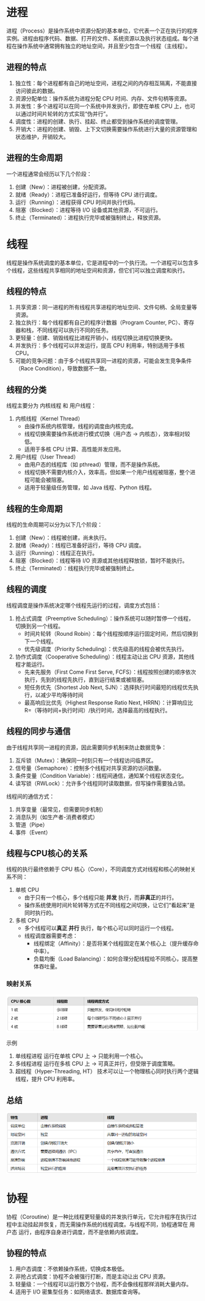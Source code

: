 # 进程
进程（Process）是操作系统中资源分配的基本单位，它代表一个正在执行的程序实例。进程由程序代码、数据、打开的文件、系统资源以及执行状态组成。每个进程在操作系统中通常拥有独立的地址空间，并且至少包含一个线程（主线程）。

## 进程的特点
1. 独立性：每个进程都有自己的地址空间，进程之间的内存相互隔离，不能直接访问彼此的数据。
2. 资源分配单位：操作系统为进程分配 CPU 时间、内存、文件句柄等资源。
3. 并发性：多个进程可以在同一个系统中并发执行，即使在单核 CPU 上，也可以通过时间片轮转的方式实现“伪并行”。
4. 调度性：进程的创建、执行、挂起、终止都受到操作系统的调度管理。
5. 开销大：进程的创建、销毁、上下文切换需要操作系统进行大量的资源管理和状态维护，开销较大。

## 进程的生命周期
一个进程通常会经历以下几个阶段：
1. 创建（New）：进程被创建，分配资源。
2. 就绪（Ready）：进程已准备好运行，但等待 CPU 进行调度。
3. 运行（Running）：进程获得 CPU 时间并执行代码。
4. 阻塞（Blocked）：进程等待 I/O 设备或其他资源，不可运行。
5. 终止（Terminated）：进程执行完毕或被强制终止，释放资源。

# 线程
线程是操作系统调度的基本单位，它是进程中的一个执行流。一个进程可以包含多个线程，这些线程共享相同的地址空间和资源，但它们可以独立调度和执行。

## 线程的特点
1. 共享资源：同一进程的所有线程共享进程的地址空间、文件句柄、全局变量等资源。
2. 独立执行：每个线程都有自己的程序计数器（Program Counter, PC）、寄存器和栈，不同线程可以执行不同的任务。
3. 更轻量：创建、销毁线程比进程开销小，线程切换比进程切换更快。
4. 并发执行：多个线程可以并发运行，提高 CPU 利用率，特别适用于多核 CPU。
5. 可能的竞争问题：由于多个线程共享同一进程的资源，可能会发生竞争条件（Race Condition），导致数据不一致。

## 线程的分类
线程主要分为 内核线程 和 用户线程：
1. 内核线程（Kernel Thread）
    * 由操作系统内核管理，线程的调度由内核完成。
    * 线程切换需要操作系统进行模式切换（用户态 → 内核态），效率相对较低。
    * 适用于多核 CPU 计算、高性能并发应用。
1. 用户线程（User Thread）
    * 由用户态的线程库（如 pthread）管理，而不是操作系统。
    * 线程切换不需要内核介入，效率高，但如果一个用户线程被阻塞，整个进程可能会被阻塞。
    * 适用于轻量级任务管理，如 Java 线程、Python 线程。

## 线程的生命周期
线程的生命周期可以分为以下几个阶段：
1. 创建（New）：线程被创建，尚未执行。
2. 就绪（Ready）：线程已准备好运行，等待 CPU 调度。
3. 运行（Running）：线程正在执行。
4. 阻塞（Blocked）：线程等待 I/O 资源或其他线程释放锁，暂时不能执行。
5. 终止（Terminated）：线程执行完毕或被强制终止。

## 线程的调度
线程调度是操作系统决定哪个线程先运行的过程，调度方式包括：
1. 抢占式调度（Preemptive Scheduling）：操作系统可以随时暂停一个线程，切换到另一个线程。
    * 时间片轮转（Round Robin）：每个线程按顺序运行固定时间，然后切换到下一个线程。
    * 优先级调度（Priority Scheduling）：优先级高的线程会被优先执行。
2. 协作式调度（Cooperative Scheduling）：线程主动让出 CPU 资源，其他线程才能运行。
    * 先来先服务（First Come First Serve, FCFS）：线程按照创建的顺序依次执行，先到的线程先执行，直到运行结束或被阻塞。
    * 短任务优先（Shortest Job Next, SJN）：选择执行时间最短的线程优先执行，以减少平均等待时间
    * 最高响应比优先（Highest Response Ratio Next, HRRN）：计算响应比 R=（等待时间+执行时间）/执行时间，选择最高的线程执行。
    
    

## 线程的同步与通信
由于线程共享同一进程的资源，因此需要同步机制来防止数据竞争：
1. 互斥锁（Mutex）：确保同一时刻只有一个线程访问临界区。
2. 信号量（Semaphore）：控制多个线程对共享资源的访问数量。
3. 条件变量（Condition Variable）：线程间通信，通知某个线程状态变化。
4. 读写锁（RWLock）：允许多个线程同时读取数据，但写操作需要独占锁。

线程间的通信方式：
1. 共享变量（最常见，但需要同步机制）
2. 消息队列（如生产者-消费者模式）
3. 管道（Pipe）
4. 事件（Event）

## 线程与CPU核心的关系
线程的执行最终依赖于 CPU 核心（Core），不同调度方式对线程和核心的映射关系不同：
1. 单核 CPU
    * 由于只有一个核心，多个线程只能 **并发** 执行，而**非真正**的并行。
    * 操作系统使用时间片轮转等方式在不同线程之间切换，让它们“看起来”是同时执行的。
2. 多核 CPU
    * 多个线程可以**真正 并行** 执行，每个核心可以同时运行一个线程。
    * 线程调度器需要考虑：
        * 线程绑定（Affinity）：是否将某个线程固定在某个核心上（提升缓存命中率）。
        * 负载均衡（Load Balancing）：如何合理分配线程给不同核心，提高整体吞吐量。
### 映射关系
![alt text](images/线程与内核.png)

示例
1. 单线程进程 运行在单核 CPU 上 → 只能利用一个核心。
2. 多线程进程 运行在多核 CPU 上 → 可真正并行，但受限于调度策略。
3. 超线程（Hyper-Threading, HT） 技术可以让一个物理核心同时执行两个逻辑线程，提升 CPU 利用率。


## 总结
![alt text](images/进程与线程的区别.png)

# 协程
协程（Coroutine）是一种比线程更轻量级的并发执行单元，它允许程序在执行过程中主动挂起并恢复，而无需操作系统的线程调度。与线程不同，协程通常在 用户态 运行，由程序自身进行调度，而不是依赖内核调度。

## 协程的特点
1. 用户态调度：不依赖操作系统，切换成本极低。
2. 非抢占式调度：协程不会被强行打断，而是主动让出 CPU 资源。
3. 轻量级：一个线程可以运行数万个协程，而不会像线程那样消耗大量内存。
4. 适用于 I/O 密集型任务：如网络请求、数据库查询等。

